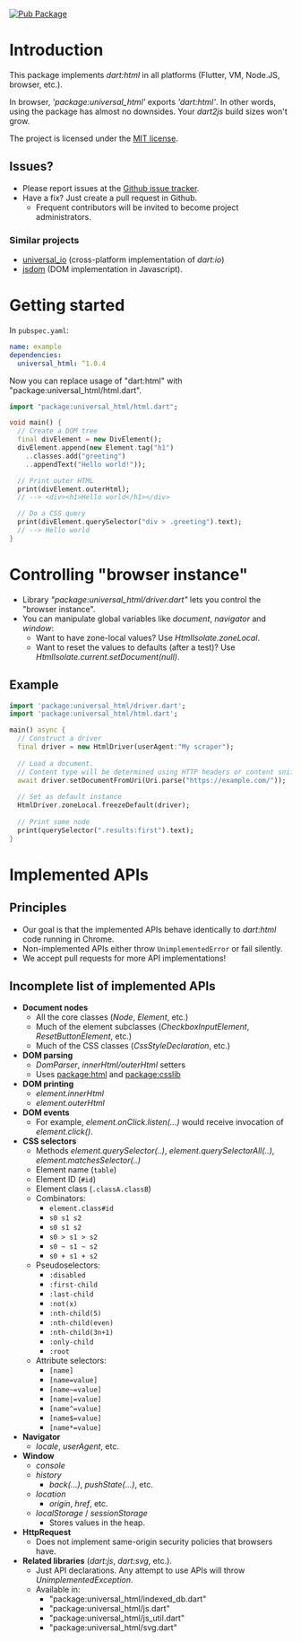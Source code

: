 [![Pub Package](https://img.shields.io/pub/v/universal_html.svg)](https://pub.dartlang.org/packages/universal_html)
# Introduction
This package implements _dart:html_ in all platforms (Flutter, VM, Node.JS, browser, etc.).

In browser, _'package:universal_html'_ exports _'dart:html'_. In other words, using the package has
almost no downsides. Your _dart2js_ build sizes won't grow.
 
The project is licensed under the [MIT license](LICENSE).

## Issues?
  * Please report issues at the [Github issue tracker](https://github.com/terrier989/dart-universal_html/issues).
  * Have a fix? Just create a pull request in Github.
    * Frequent contributors will be invited to become project administrators.

### Similar projects
  * [universal_io](https://pub.dev/packages/universal_io) (cross-platform implementation of
    _dart:io_)
  * [jsdom](https://www.npmjs.com/package/jsdom) (DOM implementation in Javascript).

# Getting started
In `pubspec.yaml`:
```yaml
name: example
dependencies:
  universal_html: ^1.0.4
```

Now you can replace usage of "dart:html" with "package:universal_html/html.dart".

```dart
import "package:universal_html/html.dart";

void main() {
  // Create a DOM tree
  final divElement = new DivElement();
  divElement.append(new Element.tag("h1")
    ..classes.add("greeting")
    ..appendText("Hello world!"));

  // Print outer HTML
  print(divElement.outerHtml);
  // --> <div><h1>Hello world</h1></div>

  // Do a CSS query
  print(divElement.querySelector("div > .greeting").text);
  // --> Hello world
}
```

# Controlling "browser instance"
  * Library _"package:universal_html/driver.dart"_ lets you control the "browser instance".
  * You can manipulate global variables like _document_, _navigator_ and _window_:
    * Want to have zone-local values? Use _HtmlIsolate.zoneLocal_.
    * Want to reset the values to defaults (after a test)? Use _HtmlIsolate.current.setDocument(null)_.

## Example
```dart
import 'package:universal_html/driver.dart';
import 'package:universal_html/html.dart';

main() async {
  // Construct a driver
  final driver = new HtmlDriver(userAgent:"My scraper");
  
  // Load a document.
  // Content type will be determined using HTTP headers or content sniffing.
  await driver.setDocumentFromUri(Uri.parse("https://example.com/"));
  
  // Set as default instance
  HtmlDriver.zoneLocal.freezeDefault(driver);
  
  // Print some node
  print(querySelector(".results:first").text);
}
```

# Implemented APIs
## Principles
  * Our goal is that the implemented APIs behave identically to _dart:html_ code running in Chrome.
  * Non-implemented APIs either throw `UnimplementedError` or fail silently.
  * We accept pull requests for more API implementations!

## Incomplete list of implemented APIs
  * __Document nodes__
    * All the core classes (_Node_, _Element_, etc.)
    * Much of the element subclasses (_CheckboxInputElement_, _ResetButtonElement_, etc.)
    * Much of the CSS classes (_CssStyleDeclaration_, etc.)
  * __DOM parsing__
    * _DomParser_, _innerHtml/outerHtml_ setters
    * Uses [package:html](https://github.com/dartlang/html) and [package:csslib](https://github.com/dartlang/csslib)
  * __DOM printing__
    * _element.innerHtml_
    * _element.outerHtml_
  * __DOM events__
    * For example, _element.onClick.listen(...)_ would receive invocation of _element.click()_.
  * __CSS selectors__
    * Methods _element.querySelector(..)_, _element.querySelectorAll(..)_, _element.matchesSelector(..)_
    * Element name (`table`)
    * Element ID (`#id`)
    * Element class (`.classA.classB`)
    * Combinators:
      * `element.class#id`
      * `s0 s1 s2`
      * `s0 s1 s2`
      * `s0 > s1 > s2`
      * `s0 ~ s1 ~ s2`
      * `s0 + s1 + s2`
    * Pseudoselectors:
      * `:disabled`
      * `:first-child`
      * `:last-child`
      * `:not(x)`
      * `:nth-child(5)`
      * `:nth-child(even)`
      * `:nth-child(3n+1)`
      * `:only-child`
      * `:root`
    * Attribute selectors:
      * `[name]`
      * `[name=value]`
      * `[name~=value]`
      * `[name|=value]`
      * `[name^=value]`
      * `[name$=value]`
      * `[name*=value]`
  * __Navigator__
    * _locale_, _userAgent_, etc.
  * __Window__
    * _console_
    * _history_
      * _back(...)_, _pushState(...)_, etc.
    * _location_
      * _origin_, _href_, etc.
    * _localStorage_ / _sessionStorage_
      * Stores values in the heap.
  * __HttpRequest__
    * Does not implement same-origin security policies that browsers have.
  * __Related libraries__ (_dart:js_, _dart:svg_, etc.).
    * Just API declarations. Any attempt to use APIs will throw _UnimplementedException_.
    * Available in:
      * "package:universal_html/indexed_db.dart"
      * "package:universal_html/js.dart"
      * "package:universal_html/js_util.dart"
      * "package:universal_html/svg.dart"